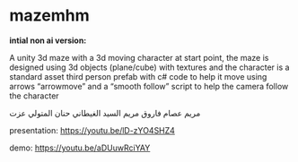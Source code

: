 # mazemhm
**intial non ai version:**

A unity 3d maze with a 3d moving character at start point, the maze is designed using 3d objects (plane/cube) with textures and the character is a standard asset third person prefab with c# code to help it move using arrows “arrowmove” and a “smooth follow” script to help the camera follow the character 

مريم عصام فاروق 
مريم السيد الغيطاني
حنان المتولي عزت



presentation:
https://youtu.be/lD-zYO4SHZ4



demo:
https://youtu.be/aDUuwRciYAY

